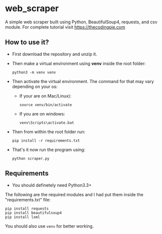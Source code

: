 # web_scraper
A simple web scraper built using Python, BeautifulSoup4, requests, and csv module. For complete tutorial visit https://thecodingpie.com



## How to use it?

- First download the repository and unzip it.
- Then make a virtual environment using **venv** inside the root folder:

  ```python3 -m venv venv```

- Then activate the virtual environment. The command for that may vary depending on your os:
    - If your are on Mac/Linux):
    
      ```source venv/bin/activate```
    - If you are on windows:
    
      ```venv\Scripts\activate.bat```
- Then from within the root folder run:

  ```pip install -r requirements.txt```

- That's it now run the program using:

  ```python scraper.py```

## Requirements

- You should definetely need Python3.3+

The following are the required modules and I had put them inside the "requirements.txt" file:

```
pip install requests
pip install beautifulsoup4
pip install lxml
```
You should also use ```venv``` for better working.
